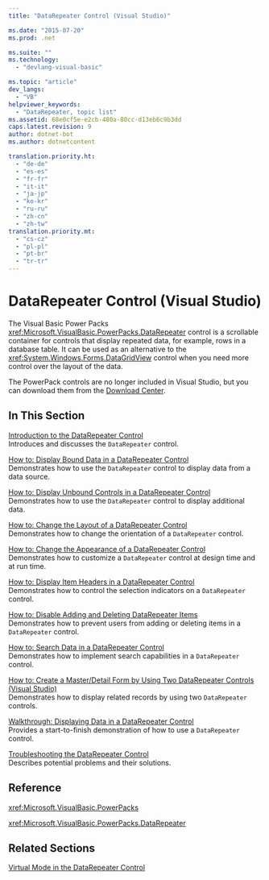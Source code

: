 ```yaml
---
title: "DataRepeater Control (Visual Studio)"

ms.date: "2015-07-20"
ms.prod: .net

ms.suite: ""
ms.technology: 
  - "devlang-visual-basic"

ms.topic: "article"
dev_langs: 
  - "VB"
helpviewer_keywords: 
  - "DataRepeater, topic list"
ms.assetid: 68e0cf5e-e2cb-480a-80cc-d13eb6c9b3dd
caps.latest.revision: 9
author: dotnet-bot
ms.author: dotnetcontent

translation.priority.ht: 
  - "de-de"
  - "es-es"
  - "fr-fr"
  - "it-it"
  - "ja-jp"
  - "ko-kr"
  - "ru-ru"
  - "zh-cn"
  - "zh-tw"
translation.priority.mt: 
  - "cs-cz"
  - "pl-pl"
  - "pt-br"
  - "tr-tr"
---
```

# DataRepeater Control (Visual Studio)
The Visual Basic Power Packs <xref:Microsoft.VisualBasic.PowerPacks.DataRepeater> control is a scrollable container for controls that display repeated data, for example, rows in a database table. It can be used as an alternative to the <xref:System.Windows.Forms.DataGridView> control when you need more control over the layout of the data.  
  
 The PowerPack controls are no longer included in Visual Studio, but you can download them from the [Download Center](http://www.microsoft.com/en-us/download/details.aspx?id=25169).  
  
## In This Section  
 [Introduction to the DataRepeater Control](../../../visual-basic/developing-apps/windows-forms/introduction-to-the-datarepeater-control-visual-studio.md)  
 Introduces and discusses the `DataRepeater` control.  
  
 [How to: Display Bound Data in a DataRepeater Control](../../../visual-basic/developing-apps/windows-forms/how-to-display-bound-data-in-a-datarepeater-control-visual-studio.md)  
 Demonstrates how to use the `DataRepeater` control to display data from a data source.  
  
 [How to: Display Unbound Controls in a DataRepeater Control](../../../visual-basic/developing-apps/windows-forms/how-to-display-unbound-controls-in-a-datarepeater-control-visual-studio.md)  
 Demonstrates how to use the `DataRepeater` control to display additional data.  
  
 [How to: Change the Layout of a DataRepeater Control](../../../visual-basic/developing-apps/windows-forms/how-to-change-the-layout-of-a-datarepeater-control-visual-studio.md)  
 Demonstrates how to change the orientation of a `DataRepeater` control.  
  
 [How to: Change the Appearance of a DataRepeater Control](../../../visual-basic/developing-apps/windows-forms/how-to-change-the-appearance-of-a-datarepeater-control-visual-studio.md)  
 Demonstrates how to customize a `DataRepeater` control at design time and at run time.  
  
 [How to: Display Item Headers in a DataRepeater Control](../../../visual-basic/developing-apps/windows-forms/how-to-display-item-headers-in-a-datarepeater-control-visual-studio.md)  
 Demonstrates how to control the selection indicators on a `DataRepeater` control.  
  
 [How to: Disable Adding and Deleting DataRepeater Items](../../../visual-basic/developing-apps/windows-forms/how-to-disable-adding-and-deleting-datarepeater-items-visual-studio.md)  
 Demonstrates how to prevent users from adding or deleting items in a `DataRepeater` control.  
  
 [How to: Search Data in a DataRepeater Control](../../../visual-basic/developing-apps/windows-forms/how-to-search-data-in-a-datarepeater-control-visual-studio.md)  
 Demonstrates how to implement search capabilities in a `DataRepeater` control.  
  
 [How to: Create a Master/Detail Form by Using Two DataRepeater Controls (Visual Studio)](../../../visual-basic/developing-apps/windows-forms/how-to-create-a-master-detail-form-by-using-two-datarepeater-controls.md)  
 Demonstrates how to display related records by using two `DataRepeater` controls.  
  
 [Walkthrough: Displaying Data in a DataRepeater Control](../../../visual-basic/developing-apps/windows-forms/walkthrough-displaying-data-in-a-datarepeater-control-visual-studio.md)  
 Provides a start-to-finish demonstration of how to use a `DataRepeater` control.  
  
 [Troubleshooting the DataRepeater Control](../../../visual-basic/developing-apps/windows-forms/troubleshooting-the-datarepeater-control-visual-studio.md)  
 Describes potential problems and their solutions.  
  
## Reference  
 <xref:Microsoft.VisualBasic.PowerPacks>  
  
 <xref:Microsoft.VisualBasic.PowerPacks.DataRepeater>  
  
## Related Sections  
 [Virtual Mode in the DataRepeater Control](../../../visual-basic/developing-apps/windows-forms/virtual-mode-in-the-datarepeater-control-visual-studio.md)
